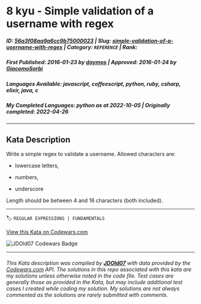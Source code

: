 # 8 kyu - Simple validation of a username with regex

##### **ID**: [56a3f08aa9a6cc9b75000023](https://www.codewars.com/kata/56a3f08aa9a6cc9b75000023) | **Slug**: [simple-validation-of-a-username-with-regex](https://www.codewars.com/kata/56a3f08aa9a6cc9b75000023) | **Category**: `REFERENCE` | **Rank**: <span style="color:white">8 kyu</span>

##### **First Published**: 2016-01-23 ***by*** [daymos](https://www.codewars.com/users/daymos) | **Approved**: 2016-01-24 ***by*** [GiacomoSorbi](https://www.codewars.com/users/GiacomoSorbi)

##### **Languages Available**: javascript, coffeescript, python, ruby, csharp, elixir, java, c

##### **My Completed Languages**: python ***as at*** 2022-10-05 | **Originally completed**: 2022-04-26

---

## Kata Description


Write a simple regex to validate a username. Allowed characters are:



- lowercase letters,

- numbers,

- underscore



Length should be between 4 and 16 characters (both included).

---


🏷 `REGULAR EXPRESSIONS | FUNDAMENTALS`


[View this Kata on Codewars.com](https://www.codewars.com/kata/56a3f08aa9a6cc9b75000023)

![](https://www.codewars.com/users/jdold07/badges/large "JDOld07 Codewars Badge")

---

###### *This Kata description was compiled by [**JDOld07**](https://tpstech.dev) with data provided by the [Codewars.com](https://www.codewars.com) API.  The solutions in this repo associated with this kata are my solutions unless otherwise noted in the code file.  Test cases are generally those as provided in the Kata, but may include additional test cases I created while coding my solution.  My solutions are not always commented as the solutions are rarely submitted with comments.*
